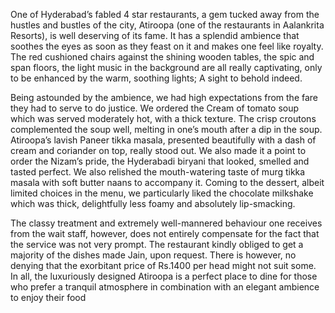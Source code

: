 <!-- TITLE: Swaad Atiroopa-->

One of Hyderabad’s fabled 4 star restaurants, a gem tucked away from the hustles and bustles of the city, Atiroopa (one of the restaurants in Aalankrita Resorts), is well deserving of its fame. It has a splendid ambience that soothes the eyes as soon as they feast on it and makes one feel like royalty. The red cushioned chairs against the shining wooden tables, the spic and span floors, the light music in the background are all really captivating, only to be enhanced by the warm, soothing lights; A sight to behold indeed.

Being astounded by the ambience, we had high expectations from the fare they had to serve to do justice. We ordered the Cream of tomato soup which was served moderately hot, with a thick texture. The crisp croutons complemented the soup well, melting in one’s mouth after a dip in the soup. Atiroopa’s lavish Paneer tikka masala, presented beautifully with a dash of cream and coriander on top, really stood out. We also made it a point to order the Nizam’s pride, the Hyderabadi biryani that looked, smelled and tasted perfect. We also relished the mouth-watering taste of murg tikka masala with soft butter naans to accompany it. Coming to the dessert, albeit limited choices in the menu, we particularly liked the chocolate milkshake which was thick, delightfully less foamy and absolutely lip-smacking.

The classy treatment and extremely well-mannered behaviour one receives from the wait staff, however, does not entirely compensate for the fact that the service was not very prompt. The restaurant kindly obliged to get a majority of the dishes made Jain, upon request. There is however, no denying that the exorbitant price of Rs.1400 per head might not suit some. In all, the luxuriously designed Atiroopa is a perfect place to dine for those who prefer a tranquil atmosphere in combination with an elegant ambience to enjoy their food